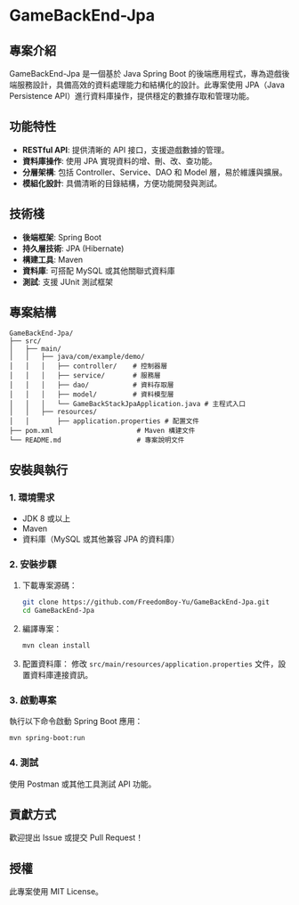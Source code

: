 
# GameBackEnd-Jpa

## 專案介紹
GameBackEnd-Jpa 是一個基於 Java Spring Boot 的後端應用程式，專為遊戲後端服務設計，具備高效的資料處理能力和結構化的設計。此專案使用 JPA（Java Persistence API）進行資料庫操作，提供穩定的數據存取和管理功能。

## 功能特性
- **RESTful API**: 提供清晰的 API 接口，支援遊戲數據的管理。
- **資料庫操作**: 使用 JPA 實現資料的增、刪、改、查功能。
- **分層架構**: 包括 Controller、Service、DAO 和 Model 層，易於維護與擴展。
- **模組化設計**: 具備清晰的目錄結構，方便功能開發與測試。

## 技術棧
- **後端框架**: Spring Boot
- **持久層技術**: JPA (Hibernate)
- **構建工具**: Maven
- **資料庫**: 可搭配 MySQL 或其他關聯式資料庫
- **測試**: 支援 JUnit 測試框架

## 專案結構
```
GameBackEnd-Jpa/
├── src/
│   ├── main/
│   │   ├── java/com/example/demo/
│   │   │   ├── controller/    # 控制器層
│   │   │   ├── service/       # 服務層
│   │   │   ├── dao/           # 資料存取層
│   │   │   ├── model/         # 資料模型層
│   │   │   └── GameBackStackJpaApplication.java # 主程式入口
│   │   ├── resources/
│   │       ├── application.properties # 配置文件
├── pom.xml                     # Maven 構建文件
└── README.md                   # 專案說明文件
```

## 安裝與執行

### 1. 環境需求
- JDK 8 或以上
- Maven
- 資料庫（MySQL 或其他兼容 JPA 的資料庫）

### 2. 安裝步驟
1. 下載專案源碼：
   ```bash
   git clone https://github.com/FreedomBoy-Yu/GameBackEnd-Jpa.git
   cd GameBackEnd-Jpa
   ```
2. 編譯專案：
   ```bash
   mvn clean install
   ```
3. 配置資料庫：
   修改 `src/main/resources/application.properties` 文件，設置資料庫連接資訊。

### 3. 啟動專案
執行以下命令啟動 Spring Boot 應用：
```bash
mvn spring-boot:run
```

### 4. 測試
使用 Postman 或其他工具測試 API 功能。

## 貢獻方式
歡迎提出 Issue 或提交 Pull Request！

## 授權
此專案使用 MIT License。
